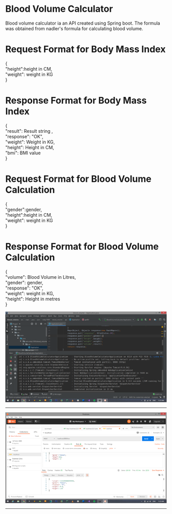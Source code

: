 # Blood Volume Calculator
Blood volume calculator ia an API created using Spring boot. 
The formula was obtained from nadler's formula for calculating blood volume.

# Request Format for Body Mass Index 

{ <br/>
  "height":height in CM, <br/>
  "weight": weight in KG <br/>
}
<br/>
# Response Format for Body Mass Index

{ <br/>
    "result": Result string ,  <br/>
    "response": "OK", <br/>
    "weight": Weight in KG, <br/>
    "height": Height in CM, <br/>
    "bmi": BMI value <br/>
} <br/>

# Request Format for Blood Volume Calculation 

{ <br/>
  "gender":gender, <br/>
  "height":height in CM, <br/>
  "weight": weight in KG <br/>
}
<br/>
# Response Format for Blood Volume Calculation

{ <br/>
  "volume": Blood Volume in Litres, <br/>
    "gender": gender, <br/>
    "response": "OK", <br/>
    "weight": weight in KG, <br/>
    "height": Height in metres <br/>
} <br/>

<img src="Images/Execution.png" />
<hr/>
<img src="Images/Result.png" />
<hr/>


